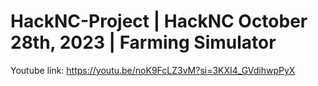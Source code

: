 ﻿# HackNC-Project | HackNC October 28th, 2023 | Farming Simulator

Youtube link:
https://youtu.be/noK9FcLZ3vM?si=3KXI4_GVdihwpPyX
